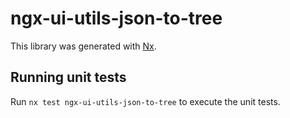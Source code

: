 # ngx-ui-utils-json-to-tree

This library was generated with [Nx](https://nx.dev).

## Running unit tests

Run `nx test ngx-ui-utils-json-to-tree` to execute the unit tests.
